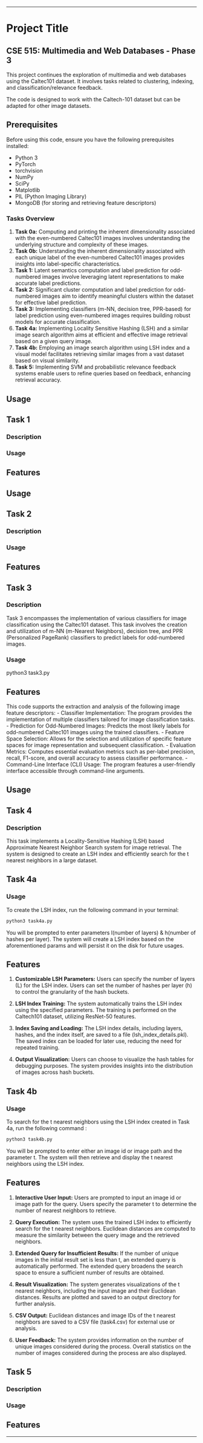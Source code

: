 
---

# Project Title

## CSE 515: Multimedia and Web Databases - Phase 3

This project continues the exploration of multimedia and web databases using the Caltec101 dataset. It involves tasks related to clustering, indexing, and classification/relevance feedback.


The code is designed to work with the Caltech-101 dataset but can be adapted for other image datasets.

## Prerequisites

Before using this code, ensure you have the following prerequisites installed:

- Python 3
- PyTorch
- torchvision
- NumPy
- SciPy
- Matplotlib
- PIL (Python Imaging Library)
- MongoDB (for storing and retrieving feature descriptors)

### Tasks Overview
1. **Task 0a:** Computing and printing the inherent dimensionality associated with the even-numbered Caltec101 images involves understanding the underlying structure and complexity of these images.
2. **Task 0b:** Understanding the inherent dimensionality associated with each unique label of the even-numbered Caltec101 images provides insights into label-specific characteristics.
3. **Task 1:** Latent semantics computation and label prediction for odd-numbered images involve leveraging latent representations to make accurate label predictions.
4. **Task 2:** Significant cluster computation and label prediction for odd-numbered images aim to identify meaningful clusters within the dataset for effective label prediction.
5. **Task 3:** Implementing classifiers (m-NN, decision tree, PPR-based) for label prediction using even-numbered images requires building robust models for accurate classification.
6. **Task 4a:** Implementing Locality Sensitive Hashing (LSH) and a similar image search algorithm aims at efficient and effective image retrieval based on a given query image.
7. **Task 4b:** Employing an image search algorithm using LSH index and a visual model facilitates retrieving similar images from a vast dataset based on visual similarity.
8. **Task 5:** Implementing SVM and probabilistic relevance feedback systems enable users to refine queries based on feedback, enhancing retrieval accuracy.


## Usage

## Task 1

### Description

### Usage

## Features

## Usage

## Task 2

### Description

### Usage

## Features

## Task 3

### Description
Task 3 encompasses the implementation of various classifiers for image classification using the Caltec101 dataset. This task involves the creation and utilization of m-NN (m-Nearest Neighbors), decision tree, and PPR (Personalized PageRank) classifiers to predict labels for odd-numbered images.

### Usage

python3 task3.py

## Features

This code supports the extraction and analysis of the following image feature descriptors:
    - Classifier Implementation: The program provides the implementation of multiple classifiers tailored for image classification tasks.
    - Prediction for Odd-Numbered Images: Predicts the most likely labels for odd-numbered Caltec101 images using the trained classifiers.
    - Feature Space Selection: Allows for the selection and utilization of specific feature spaces for image representation and subsequent classification.
    - Evaluation Metrics: Computes essential evaluation metrics such as per-label precision, recall, F1-score, and overall accuracy to assess classifier performance.
    - Command-Line Interface (CLI) Usage: The program features a user-friendly interface accessible through command-line arguments.

## Usage

## Task 4

### Description
This task implements a Locality-Sensitive Hashing (LSH) based Approximate Nearest Neighbor Search system for image retrieval. The system is designed to create an LSH index and efficiently search for the t nearest neighbors in a large dataset.

## Task 4a

### Usage
To create the LSH index, run the following command in your terminal:

```bash
python3 task4a.py
```
You will be prompted to enter  parameters l(number of layers) & h(number of hashes per layer). The system will create a LSH index based on the aforementioned params and will persist it on the disk for future usages.

## Features
1. **Customizable LSH Parameters:**
Users can specify the number of layers (L) for the LSH index.
Users can set the number of hashes per layer (h) to control the granularity of the hash buckets.

2. **LSH Index Training:**
The system automatically trains the LSH index using the specified parameters.
The training is performed on the Caltech101 dataset, utilizing ResNet-50 features.

3. **Index Saving and Loading:**
The LSH index details, including layers, hashes, and the index itself, are saved to a file (lsh_index_details.pkl).
The saved index can be loaded for later use, reducing the need for repeated training.

4. **Output Visualization:**
Users can choose to visualize the hash tables for debugging purposes.
The system provides insights into the distribution of images across hash buckets.

## Task 4b

### Usage
To search for the t nearest neighbors using the LSH index created in Task 4a, run the following command :

```bash
python3 task4b.py
```
You will be prompted to enter either an image id or image path and the parameter t. The system will then retrieve and display the t nearest neighbors using the LSH index.
## Features
1. **Interactive User Input:**
Users are prompted to input an image id or image path for the query.
Users specify the parameter t to determine the number of nearest neighbors to retrieve.

2. **Query Execution:**
The system uses the trained LSH index to efficiently search for the t nearest neighbors.
Euclidean distances are computed to measure the similarity between the query image and the retrieved neighbors.

3. **Extended Query for Insufficient Results:**
If the number of unique images in the initial result set is less than t, an extended query is automatically performed.
The extended query broadens the search space to ensure a sufficient number of results are obtained.

4. **Result Visualization:**
The system generates visualizations of the t nearest neighbors, including the input image and their Euclidean distances.
Results are plotted and saved to an output directory for further analysis.

5. **CSV Output:**
Euclidean distances and image IDs of the t nearest neighbors are saved to a CSV file (task4.csv) for external use or analysis.

6. **User Feedback:**
The system provides information on the number of unique images considered during the process.
Overall statistics on the number of images considered during the process are also displayed.
## Task 5

### Description

### Usage

## Features

---

